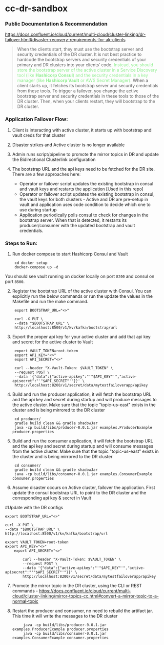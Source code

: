 # cc-dr-sandbox

### Public Documentation & Recommendation
https://docs.confluent.io/cloud/current/multi-cloud/cluster-linking/dr-failover.html#disaster-recovery-requirements-for-ak-clients

>When the clients start, they must use the bootstrap server and security credentials of the DR cluster. It is not best practice to hardcode the bootstrap servers and security credentials of your primary and DR clusters into your clients’ code. <span style="color:lightgreen">Instead, you should store the bootstrap server of the active cluster in a Service Discovery tool (like **Hashicorp Consul**) and the security credentials in a key manager (like **Hashicorp Vault** or AWS Secret Manager).</span> When a client starts up, it fetches its bootstrap server and security credentials from these tools. To trigger a failover, you change the active bootstrap server and security credentials in these tools to those of the DR cluster. Then, when your clients restart, they will bootstrap to the DR cluster.

### Application Failover Flow:
1) Client is interacting with active cluster, it starts up with bootstrap and vault creds for that cluster
2) Disaster strikes and Active cluster is no longer available
3) Admin runs script/pipeline to promote the mirror topics in DR and update the Bidirectional Clusterlink configuration
4) The bootstrap URL and the api keys need to be fetched for the DR site. There are a few approaches here:

    * Operator or failover script updates the existing bootstrap in consul and vault keys and restarts the application [Used in this repo]
    * Operator or failover script updates the existing bootstrap in consul, the vault keys for both clusters - Active and DR are pre-setup in vault and       application uses code condition to decide which one to use during startup
    * Application periodically polls consul to check for changes in the bootstrap server. When that is detected, it restarts its producer/consumer with the updated bootstrap and vault credentials.

### Steps to Run:

1) Run docker compose to start Hashicorp Consul and Vault

        cd docker setup
        docker-compose up -d

You should see vault running on docker locally on port `8200` and consul on port `8500`.

2) Register the bootstrap URL of the active cluster with Consul. You can explicitly run the below commands or run the update the values in the Makefile and run the make command.


        export BOOTSTRAP_URL="<>"

        curl -X PUT \
        --data "$BOOTSTRAP_URL" \
        http://localhost:8500/v1/kv/kafka/bootstrap/url

3) Export the proper api key for your active cluster and add that api key and secret for the active cluster to Vault

        export VAULT_TOKEN=root-token
        export API_KEY="<>"
        export API_SECRET="<>"

        curl --header "X-Vault-Token: $VAULT_TOKEN" \
        --request POST \
        --data '{"data":{"active-apikey":"'"$API_KEY"'","active-apisecret":"'"$API_SECRET"'"}}' \
        http://localhost:8200/v1/secret/data/mytestfailoverapp/apikey

4) Build and run the producer application, it will fetch the bootstrap URL and the api key and secret during startup and will produce messages to the active cluster. Make sure that the topic "topic-us-east" exists in the cluster and is being mirrored to the DR cluster

        cd producer/
        gradle build clean && gradle shadowJar
        java -cp build/libs/producer-0.0.1.jar examples.ProducerExample producer.properties

5) Build and run the consumer application, it will fetch the bootstrap URL and the api key and secret during startup and will consume messages from the active cluster. Make sure that the topic "topic-us-east" exists in the cluster and is being mirrored to the DR cluster

        cd consumer/
        gradle build clean && gradle shadowJar
        java -cp build/libs/consumer-0.0.1.jar examples.ConsumerExample consumer.properties

6) Assume disaster occurs on Active cluster, failover the application. First update the consul bootstrap URL to point to the DR cluster and the corresponding api key & secret in Vault

#Update with the DR configs

    export BOOTSTRAP_URL="<>"

    curl -X PUT \
    --data "$BOOTSTRAP_URL" \
    http://localhost:8500/v1/kv/kafka/bootstrap/url

    export VAULT_TOKEN=root-token
    export API_KEY="<>"
        export API_SECRET="<>"

            curl --header "X-Vault-Token: $VAULT_TOKEN" \
            --request POST \
            --data '{"data":{"active-apikey":"'"$API_KEY"'","active-apisecret":"'"$API_SECRET"'"}}' \
            http://localhost:8200/v1/secret/data/mytestfailoverapp/apikey

7) Promote the mirror topic in the DR cluster, using the CLI or REST commands - https://docs.confluent.io/cloud/current/multi-cloud/cluster-linking/mirror-topics-cc.html#convert-a-mirror-topic-to-a-normal-topic


8) Restart the producer and consumer, no need to rebuild the artifact jar. This time it will write the messages to the DR cluster

            java -cp build/libs/producer-0.0.1.jar examples.ProducerExample producer.properties
            java -cp build/libs/consumer-0.0.1.jar examples.ConsumerExample consumer.properties